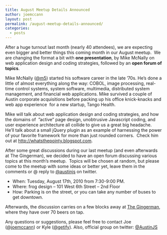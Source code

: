 ```yaml
---
title: August Meetup Details Announced
author: joemccann
layout: post
permalink: /august-meetup-details-announced/
categories:
  - posts
---
```

After a huge turnout last month (nearly 40 attendees), we are expecting even bigger and better things this coming month in our August meetup.  We are changing the format a bit with **one presentation**, by Mike McNally on web application design and coding strategies, followed by an **open forum of topics**.

Mike McNally ([@m5][1]) started his software career in the late &#8217;70s. He&#8217;s done a little of almost everything along the way: COBOL, image processing, real-time control systems, system software, multimedia, distributed system management, and financial web applications. Mike survived a couple of Austin corporate acquisitions before packing up his office knick-knacks and web app experience  for a new startup, Tango Health.

Mike will talk about web application design and coding strategies, and how the domains of  &#8221;active&#8221; page design, unobtrusive Javascript coding, and user experience architecture all collide to give us a great big headache. He&#8217;ll talk about a small jQuery plugin as an example of harnessing the power of your favorite framework for more than just rounded corners.  Check him out at <http://whatsthepointy.blogspot.com>.

After some great discussions during our last meetup (and even afterwards at The Gingerman), we decided to have an open forum discussing various topics at this month&#8217;s meetup.  Topics will be chosen at random, but please come to the meetup with some ideas or better yet, leave them in the comments or @ reply to [@austinjs][2] on twitter.

  * When: Tuesday, August 17th, 2010 from 7:30-9:00 PM.
  * Where: frog design – 101 West 6th Street – 2nd Floor
  * How: Parking is on the street, or you can take any number of buses to get downtown.

Afterwards, the discussion carries on a few blocks away at [The Gingerman][3], where they have over 70 beers on tap.

Any questions or suggestions, please feel free to contact Joe ([@joemccann][4]) or Kyle ([@getify][5]). Also, official group on twitter: [@AustinJS][6]

 [1]: http://twitter.com/m5
 [2]: http://twitter.com/austinjs
 [3]: http://gingermanpub.com
 [4]: http://twitter.com/joemccann "Joe McCann on Twitter"
 [5]: http://twitter.com/getify "Kyle Simpson on Twitter"
 [6]: http://twitter.com/austinjs "AustinJS on Twitter"